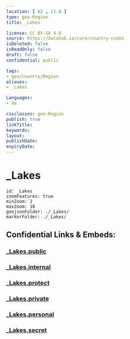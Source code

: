 ```yaml
---
location: [ 62 , 11.8 ] 
type: geo-Region
title: _Lakes

license: CC BY-SA 4.0
source: https://datahub.io/core/country-codes
isDeleted: false
isReadOnly: false
draft: false
confidential: public

tags:
- geo/Country/Region
aliases:
- _Lakes

Languages:
- de

cssclasses: geo-Region
publish: true
linkTitle: 
keywords: 
layout: 
publishDate: 
expiryDate: 
---
```


# _Lakes

```leaflet
id: _Lakes
zoomFeatures: true 
minZoom: 2 
maxZoom: 18
geojsonFolder: ./_Lakes/
markerFolder: ./_Lakes/
```


## Confidential Links & Embeds: 

### [_Lakes.public](/_public/\Earth\Continent\Europe\Europe~North\Norway\Counties~Norway\Hedmark_Lakes.public.md) 

### [_Lakes.internal](/_internal/\Earth\Continent\Europe\Europe~North\Norway\Counties~Norway\Hedmark_Lakes.internal.md) 

### [_Lakes.protect](/_protect/\Earth\Continent\Europe\Europe~North\Norway\Counties~Norway\Hedmark_Lakes.protect.md) 

### [_Lakes.private](/_private/\Earth\Continent\Europe\Europe~North\Norway\Counties~Norway\Hedmark_Lakes.private.md) 

### [_Lakes.personal](/_personal/\Earth\Continent\Europe\Europe~North\Norway\Counties~Norway\Hedmark_Lakes.personal.md) 

### [_Lakes.secret](/_secret/\Earth\Continent\Europe\Europe~North\Norway\Counties~Norway\Hedmark_Lakes.secret.md)

